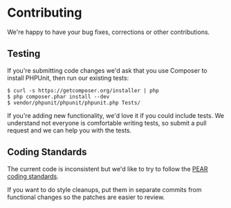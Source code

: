 # Contributing

We're happy to have your bug fixes, corrections or other contributions.

## Testing

If you're submitting code changes we'd ask that you use Composer to install
PHPUnit, then run our existing tests:

```
$ curl -s https://getcomposer.org/installer | php
$ php composer.phar install --dev
$ vendor/phpunit/phpunit/phpunit.php Tests/
```

If you're adding new functionality, we'd love it if you could include tests. We
understand not everyone is comfortable writing tests, so submit a pull request
and we can help you with the tests.

## Coding Standards

The current code is inconsistent but we'd like to try to follow the [PEAR
coding standards](http://pear.php.net/manual/en/standards.php).

If you want to do style cleanups, put them in separate commits from functional
changes so the patches are easier to review.